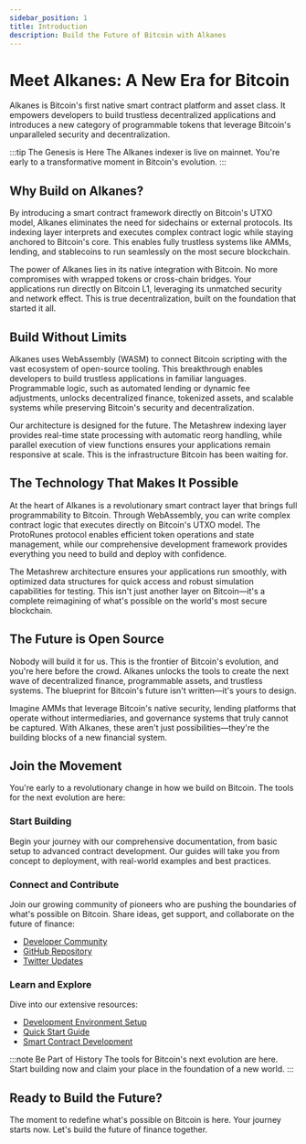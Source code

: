 ```yaml
---
sidebar_position: 1
title: Introduction
description: Build the Future of Bitcoin with Alkanes
---
```


# Meet Alkanes: A New Era for Bitcoin

Alkanes is Bitcoin's first native smart contract platform and asset class. It empowers developers to build trustless decentralized applications and introduces a new category of programmable tokens that leverage Bitcoin's unparalleled security and decentralization.

:::tip The Genesis is Here
The Alkanes indexer is live on mainnet. You're early to a transformative moment in Bitcoin's evolution.
:::

## Why Build on Alkanes?

By introducing a smart contract framework directly on Bitcoin's UTXO model, Alkanes eliminates the need for sidechains or external protocols. Its indexing layer interprets and executes complex contract logic while staying anchored to Bitcoin's core. This enables fully trustless systems like AMMs, lending, and stablecoins to run seamlessly on the most secure blockchain.

The power of Alkanes lies in its native integration with Bitcoin. No more compromises with wrapped tokens or cross-chain bridges. Your applications run directly on Bitcoin L1, leveraging its unmatched security and network effect. This is true decentralization, built on the foundation that started it all.

## Build Without Limits

Alkanes uses WebAssembly (WASM) to connect Bitcoin scripting with the vast ecosystem of open-source tooling. This breakthrough enables developers to build trustless applications in familiar languages. Programmable logic, such as automated lending or dynamic fee adjustments, unlocks decentralized finance, tokenized assets, and scalable systems while preserving Bitcoin's security and decentralization.

Our architecture is designed for the future. The Metashrew indexing layer provides real-time state processing with automatic reorg handling, while parallel execution of view functions ensures your applications remain responsive at scale. This is the infrastructure Bitcoin has been waiting for.

## The Technology That Makes It Possible

At the heart of Alkanes is a revolutionary smart contract layer that brings full programmability to Bitcoin. Through WebAssembly, you can write complex contract logic that executes directly on Bitcoin's UTXO model. The ProtoRunes protocol enables efficient token operations and state management, while our comprehensive development framework provides everything you need to build and deploy with confidence.

The Metashrew architecture ensures your applications run smoothly, with optimized data structures for quick access and robust simulation capabilities for testing. This isn't just another layer on Bitcoin—it's a complete reimagining of what's possible on the world's most secure blockchain.

## The Future is Open Source

Nobody will build it for us. This is the frontier of Bitcoin's evolution, and you're here before the crowd. Alkanes unlocks the tools to create the next wave of decentralized finance, programmable assets, and trustless systems. The blueprint for Bitcoin's future isn't written—it's yours to design.

Imagine AMMs that leverage Bitcoin's native security, lending platforms that operate without intermediaries, and governance systems that truly cannot be captured. With Alkanes, these aren't just possibilities—they're the building blocks of a new financial system.

## Join the Movement

You're early to a revolutionary change in how we build on Bitcoin. The tools for the next evolution are here:

### Start Building

Begin your journey with our comprehensive documentation, from basic setup to advanced contract development. Our guides will take you from concept to deployment, with real-world examples and best practices.

### Connect and Contribute

Join our growing community of pioneers who are pushing the boundaries of what's possible on Bitcoin. Share ideas, get support, and collaborate on the future of finance:

- [Developer Community](https://discord.gg/alkanes)
- [GitHub Repository](https://github.com/alkanes)
- [Twitter Updates](https://twitter.com/AlkanesL1)

### Learn and Explore

Dive into our extensive resources:

- [Development Environment Setup](./setup.md)
- [Quick Start Guide](./quickstart.md)
- [Smart Contract Development](./contracts-building.md)

:::note Be Part of History
The tools for Bitcoin's next evolution are here. Start building now and claim your place in the foundation of a new world.
:::

## Ready to Build the Future?

The moment to redefine what's possible on Bitcoin is here. Your journey starts now. Let's build the future of finance together.
